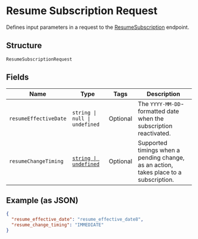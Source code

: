 
# Resume Subscription Request

Defines input parameters in a request to the
[ResumeSubscription](../api/subscriptions.md#resume-subscription) endpoint.

## Structure

`ResumeSubscriptionRequest`

## Fields

| Name | Type | Tags | Description |
|  --- | --- | --- | --- |
| `resumeEffectiveDate` | `string \| null \| undefined` | Optional | The `YYYY-MM-DD`-formatted date when the subscription reactivated. |
| `resumeChangeTiming` | [`string \| undefined`](../models/change-timing.md) | Optional | Supported timings when a pending change, as an action, takes place to a subscription. |

## Example (as JSON)

```json
{
  "resume_effective_date": "resume_effective_date8",
  "resume_change_timing": "IMMEDIATE"
}
```

